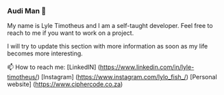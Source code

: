 ### Audi Man 👋

My name is Lyle Timotheus and I am a self-taught developer. Feel free to reach to me if you want to work on a project. 

I will try to update this section with more information as soon as my life becomes more interesting. 

📫 How to reach me: 
[LinkedIN] (https://www.linkedin.com/in/lyle-timotheus/)
[Instagram] (https://www.instagram.com/lylo_fish_/)
[Personal website] (https://www.ciphercode.co.za)


<!--
**Lyletimotheus/Lyletimotheus** is a ✨ _special_ ✨ repository because its `README.md` (this file) appears on your GitHub profile.

Here are some ideas to get you started:

- 🔭 I’m currently working on ...
- 🌱 I’m currently learning ...
- 👯 I’m looking to collaborate on ...
- 🤔 I’m looking for help with ...
- 💬 Ask me about ...
- 📫 How to reach me: ...
- 😄 Pronouns: ...
- ⚡ Fun fact: ...
-->
